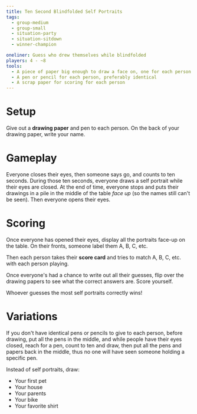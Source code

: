```yaml
---
title: Ten Second Blindfolded Self Portraits
tags:
  - group-medium
  - group-small
  - situation-party
  - situation-sitdown
  - winner-champion

oneliner: Guess who drew themselves while blindfolded
players: 4 - ~8
tools:
  - A piece of paper big enough to draw a face on, one for each person
  - A pen or pencil for each person, preferably identical
  - A scrap paper for scoring for each person
---
```

# Setup

Give out a **drawing paper** and pen to each person. On the back of your drawing
paper, write your name.

# Gameplay

Everyone closes their eyes, then someone says go, and counts to ten seconds.
During those ten seconds, everyone draws a self portrait while their eyes are
closed. At the end of time, everyone stops and puts their drawings in a pile in
the middle of the table _face up_ (so the names still can't be seen). Then
everyone opens their eyes.

# Scoring

Once everyone has opened their eyes, display all the portraits face-up on the
table. On their fronts, someone label them A, B, C, etc.

Then each person takes their **score card** and tries to match A, B, C, etc.
with each person playing.

Once everyone's had a chance to write out all their guesses, flip over the
drawing papers to see what the correct answers are. Score yourself.

Whoever guesses the most self portraits correctly wins!

# Variations

If you don't have identical pens or pencils to give to each person, before
drawing, put all the pens in the middle, and while people have their eyes
closed, reach for a pen, count to ten and draw, then put all the pens and papers
back in the middle, thus no one will have seen someone holding a specific pen.

Instead of self portraits, draw:

- Your first pet
- Your house
- Your parents
- Your bike
- Your favorite shirt

